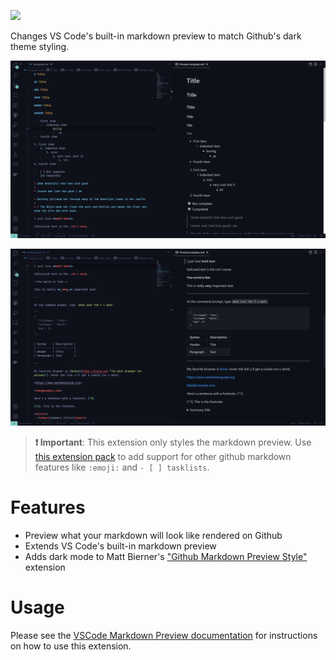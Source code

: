 [![](https://vsmarketplacebadge.apphb.com/version/ozaki.markdown-github-dark.svg)](https://marketplace.visualstudio.com/items?itemName=ozaki.markdown-github-dark)

Changes VS Code's built-in markdown preview to match Github's dark theme styling.

![](https://github.com/OzakIOne/markdown-github-dark/raw/master/docs/preview.png)

![](https://github.com/OzakIOne/markdown-github-dark/raw/master/docs/preview-advanced.png)

> **❗️ Important**: This extension only styles the markdown preview. Use [this extension pack](https://marketplace.visualstudio.com/items?itemName=bierner.github-markdown-preview) to add support for other github markdown features like `:emoji:` and `- [ ] tasklists`.

# Features

- Preview what your markdown will look like rendered on Github
- Extends VS Code's built-in markdown preview
- Adds dark mode to Matt Bierner's ["Github Markdown Preview Style"](https://marketplace.visualstudio.com/items?itemName=bierner.markdown-preview-github-styles) extension

# Usage

Please see the [VSCode Markdown Preview documentation](https://code.visualstudio.com/Docs/languages/markdown#_markdown-preview)
for instructions on how to use this extension.
